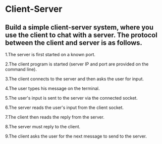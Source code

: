# Client-Server

<h2>Build a simple client-server system, where you use the client to chat with a server. The protocol between the client and server is as follows.</h2>
  <p>1.The server is first started on a known port.</p>
  <p>2.The client program is started (server IP and port are provided on the command line).</p>
  <p>3.The client connects to the server and then asks the user for input.</p>
  <p>4.The user types his message on the terminal.</p>
  <p>5.The user's input is sent to the server via the connected socket.</p>
  <p>6.The server reads the user's input from the client socket.</p>
  <p>7.The client then reads the reply from the server.</p>
  <p>8.The server must reply to the client.</p>
  <p>9.The client asks the user for the next message to send to the server.</p>
